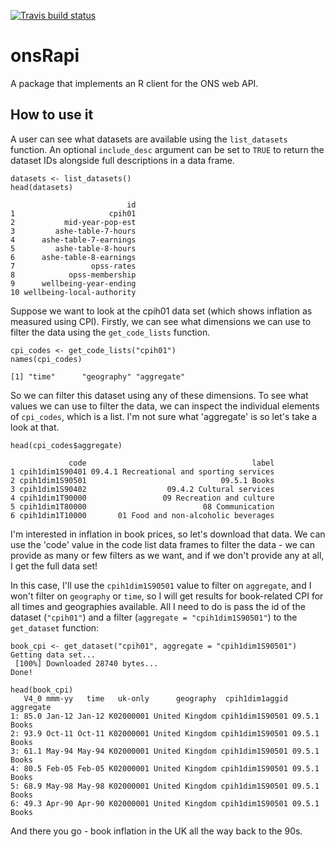 <!-- badges: start -->
[![Travis build status](https://travis-ci.com/hamstr147/onsRapi.svg?branch=master)](https://travis-ci.com/hamstr147/onsRapi)
<!-- badges: end -->
# onsRapi
A package that implements an R client for the ONS web API.

## How to use it
A user can see what datasets are available using the `list_datasets` function. An optional `include_desc` argument can be set to `TRUE` to return the dataset IDs alongside full descriptions in a data frame. 
```
datasets <- list_datasets()
head(datasets)

                          id
1                     cpih01
2           mid-year-pop-est
3         ashe-table-7-hours
4      ashe-table-7-earnings
5         ashe-table-8-hours
6      ashe-table-8-earnings
7                 opss-rates
8            opss-membership
9      wellbeing-year-ending
10 wellbeing-local-authority
```
Suppose we want to look at the cpih01 data set (which shows inflation as measured using CPI). Firstly, we can see what dimensions we can use to filter the data using the `get_code_lists` function. 
```
cpi_codes <- get_code_lists("cpih01")
names(cpi_codes)

[1] "time"      "geography" "aggregate"
```
So we can filter this dataset using any of these dimensions. To see what values we can use to filter the data, we can inspect the individual elements of `cpi_codes`, which is a list. I'm not sure what 'aggregate' is so let's take a look at that. 
```
head(cpi_codes$aggregate)

             code                                     label
1 cpih1dim1S90401 09.4.1 Recreational and sporting services
2 cpih1dim1S90501                              09.5.1 Books
3 cpih1dim1S90402                  09.4.2 Cultural services
4 cpih1dim1T90000                 09 Recreation and culture
5 cpih1dim1T80000                          08 Communication
6 cpih1dim1T10000       01 Food and non-alcoholic beverages
```
I'm interested in inflation in book prices, so let's download that data. We can use the 'code' value in the code list data frames to filter the data - we can provide as many or few filters as we want, and if we don't provide any at all, I get the full data set!

In this case, I'll use the `cpih1dim1S90501` value to filter on `aggregate`, and I won't filter on `geography` or `time`, so I will get results for book-related CPI for all times and geographies available. All I need to do is pass the id of the dataset (`"cpih01"`) and a filter (`aggregate = "cpih1dim1S90501"`) to the `get_dataset` function:
```
book_cpi <- get_dataset("cpih01", aggregate = "cpih1dim1S90501")
Getting data set...
 [100%] Downloaded 28740 bytes...
Done!

head(book_cpi)
   V4_0 mmm-yy   time   uk-only      geography  cpih1dim1aggid    aggregate
1: 85.0 Jan-12 Jan-12 K02000001 United Kingdom cpih1dim1S90501 09.5.1 Books
2: 93.9 Oct-11 Oct-11 K02000001 United Kingdom cpih1dim1S90501 09.5.1 Books
3: 61.1 May-94 May-94 K02000001 United Kingdom cpih1dim1S90501 09.5.1 Books
4: 80.5 Feb-05 Feb-05 K02000001 United Kingdom cpih1dim1S90501 09.5.1 Books
5: 68.9 May-98 May-98 K02000001 United Kingdom cpih1dim1S90501 09.5.1 Books
6: 49.3 Apr-90 Apr-90 K02000001 United Kingdom cpih1dim1S90501 09.5.1 Books

```
And there you go - book inflation in the UK all the way back to the 90s. 
